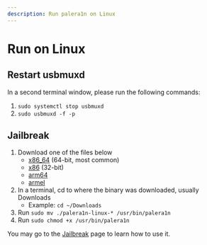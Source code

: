 ```yaml
---
description: Run palera1n on Linux
---
```


# Run on Linux

## Restart usbmuxd

In a second terminal window, please run the following commands:

1. `sudo systemctl stop usbmuxd`
2. `sudo usbmuxd -f -p`

## Jailbreak

1. Download one of the files below
   * [x86\_64](https://github.com/palera1n/palera1n-c/releases/download/v2.0.0-beta.4/palera1n-linux-x86\_64) (64-bit, most common)
   * [x86](https://github.com/palera1n/palera1n-c/releases/download/v2.0.0-beta.4/palera1n-linux-x86) (32-bit)
   * [arm64](https://github.com/palera1n/palera1n-c/releases/download/v2.0.0-beta.4/palera1n-linux-arm64)
   * [armel](https://github.com/palera1n/palera1n-c/releases/download/v2.0.0-beta.4/palera1n-linux-armel)
2. In a terminal, cd to where the binary was downloaded, usually Downloads
   * Example: `cd ~/Downloads`
3. Run `sudo mv ./palera1n-linux-* /usr/bin/palera1n`
4. Run `sudo chmod +x /usr/bin/palera1n`

You may go to the [Jailbreak](jailbreak.md) page to learn how to use it.
